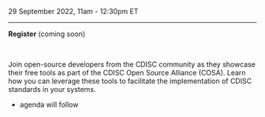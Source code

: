 29 September 2022, 11am - 12:30pm ET

---

**Register** (coming soon)

<br/>

Join open-source developers from the CDISC community as they showcase their free tools as part of the CDISC Open Source Alliance (COSA). Learn how you can leverage these tools to facilitate the implementation of CDISC standards in your systems.

- agenda will follow
